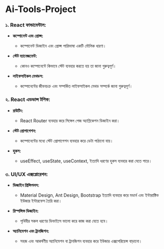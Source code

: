 # Ai-Tools-Project

### ১. React ফান্ডামেন্টাল:

- **কম্পোনেন্ট এবং প্রোপ্স:**
  - কম্পোনেন্ট ডিজাইন এবং প্রোপ্স পারিভাষা একটি মৌলিক ধারণা।

- **স্টেট ম্যানেজমেন্ট:**
  - কোনও কম্পোনেন্টে কিভাবে স্টেট ব্যবহার করতে হয় তা জানা গুরুত্বপূর্ণ।

- **লাইফসাইকল মেথডস:**
  - কম্পোনেন্টের জীবনচক্র এবং সম্পর্কিত লাইফসাইকল মেথড সম্পর্কে জানা গুরুত্বপূর্ণ।

### ২. React এডভান্স টপিক:

- **রাউটিং:**
  - React Router ব্যবহার করে সিঙ্গেল পেজ অ্যাপ্লিকেশন ডিজাইন করা।

- **স্টেট প্রোপাগেশন:**
  - কম্পোনেন্টের মধ্যে স্টেট প্রোপাগেশন ব্যবহার করে ডেটা পাঠানো যায়।

- **হুকস:**
  - useEffect, useState, useContext, ইত্যাদি ধরণের হুকস ব্যবহার করা যেতে পারে।

### ৩. UI/UX এক্সপ্লোরেশন:

- **ডিজাইন প্রিন্সিপলস:**
  - Material Design, Ant Design, Bootstrap ইত্যাদি ব্যবহার করে মডার্ন এবং ইন্টারাক্টিভ ইউজার ইন্টারফেস তৈরি করা।

- **রিস্পন্সিভ ডিজাইন:**
  - পৃথিবীর সকল ধরণের ডিভাইসে ভালো করে কাজ করা যেতে হবে।

- **অ্যানিমেশন এবং ট্রানজিশন:**
  - সহজ এবং আকর্ষণীয় অ্যানিমেশন বা ট্রানজিশন ব্যবহার করে ইউজার এক্সপেরিয়েন্স বাড়ানো।
